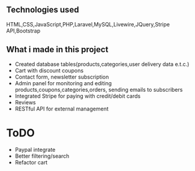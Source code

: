 ## Technologies used
HTML,CSS,JavaScript,PHP,Laravel,MySQL,Livewire,JQuery,Stripe API,Bootstrap
## What i made in this project
<ul>
    <li>Created database tables(products,categories,user delivery data e.t.c.)</li>
    <li>Cart with discount coupons</li>
    <li>Contact form, newsletter subscription</li>
    <li>Admin panel for monitoring and editing products,coupons,categories,orders, sending emails to subscribers</li>
    <li>Integrated Stripe for paying with credit/debit cards</li>
    <li>Reviews</li>
    <li>RESTful API for external management</li>
</ul>
<h1>ToDO</h1>
<ul>
    <li>Paypal integrate</li>
    <li>Better filtering/search</li>
    <li>Refactor cart</li>
</ul>
